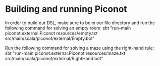 # Building and running Piconot

In order to build our DSL, make sure to be in our file directory and run
the following command for solving an empty room:
sbt "run-main piconot.external.Piconot resources/empty.txt src/main/scala/piconot/external/Empty.bot"

Run the following command for solving a maze using the right-hand rule:
sbt "run-main piconot.external.Piconot resources/maze.txt src/main/scala/piconot/external/RightHand.bot"
